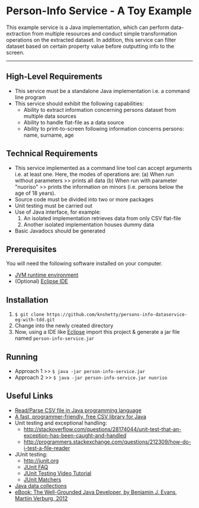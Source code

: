 Person-Info Service - A Toy Example
===================

This example service is a Java implementation, which can perform data-extraction from multiple resources and conduct simple transformation operations on the extracted dataset. In addition, this service can filter dataset based on certain property value before outputting info to the screen.

----------
## High-Level Requirements
* This service must be a standalone Java implementation i.e. a command line program
* This service should exhibit the following capabilities:
	* Ability to extract information concerning persons dataset from multiple data sources  
	* Ability to handle flat-file as a data source
	* Ability to print-to-screen following information concerns persons: name, surname, age

## Technical Requirements
* This service implemented as a command line tool can accept arguments i.e. at least one. Here, the modes of operations are: (a) When run without parameters >> prints all data (b) When run with parameter "nuoriso" >> prints the information on minors (i.e. persons below the age of 18 years).
* Source code must be divided into two or more packages
* Unit testing must be carried out
* Use of Java interface, for example:
	1. An isolated implementation retrieves data from only CSV flat-file
	2. Another isolated implementation houses dummy data
* Basic Javadocs should be generated

## Prerequisites

You will need the following software installed on your computer.

* [JVM runtime environment](https://www.java.com)
* (Optional) [Eclipse IDE](http://www.eclipse.org/ide/)


## Installation

1. `$ git clone https://github.com/knshetty/persons-info-dataservice-eg-with-tdd.git`
2. Change into the newly created directory
3. Now, using a IDE like [Eclipse](http://www.eclipse.org/ide/) import this project & generate a jar file named `person-info-service.jar`

## Running

* Approach 1 >> `$ java -jar person-info-service.jar`
* Approach 2 >> `$ java -jar person-info-service.jar nuoriso`

## Useful Links
* [Read/Parse CSV file in Java programming language](http://www.mkyong.com/java/how-to-read-and-parse-csv-file-in-java/)
* [A fast, programmer-friendly, free CSV library for Java](https://github.com/super-csv/super-csv)
* Unit testing and exceptional handling:
	* http://stackoverflow.com/questions/28174044/unit-test-that-an-exception-has-been-caught-and-handled
	* http://programmers.stackexchange.com/questions/212309/how-do-i-test-a-file-reader
* JUnit testing:
	* http://junit.org
	* [JUnit FAQ](http://junit.org/faq.html#atests_1)
	* [JUnit Testing Video Tutorial](https://www.youtube.com/watch?v=1M7gzXC9434)
	* [JUnit Matchers](http://tutorials.jenkov.com/java-unit-testing/matchers.html)
* [Java data collections]( http://javamex.com/tutorials/collections/how_to_choose.shtml)
* [eBook: The Well-Grounded Java Developer, by Benjamin J. Evans, Martijn Verburg, 2012](http://it-ebooks.info/book/854/)
